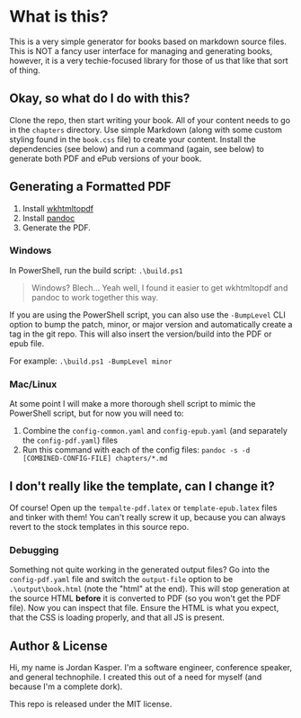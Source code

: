 # What is this?

This is a very simple generator for books based on markdown source files. This is NOT a fancy user interface for managing and generating books, however, it is a very techie-focused library for those of us that like that sort of thing.

## Okay, so what do I do with this?

Clone the repo, then start writing your book. All of your content needs to go in the `chapters` directory. Use simple Markdown (along with some custom styling found in the `book.css` file) to create your content. Install the dependencies (see below) and run a command (again, see below) to generate both PDF and ePub versions of your book.

## Generating a Formatted PDF

1. Install [wkhtmltopdf](https://wkhtmltopdf.org/)
2. Install [pandoc](https://pandoc.org/)
3. Generate the PDF.

### Windows

In PowerShell, run the build script: `.\build.ps1`

> Windows? Blech...
> Yeah well, I found it easier to get wkhtmltopdf and pandoc to work together this way. 

If you are using the PowerShell script, you can also use the `-BumpLevel` CLI option to bump the patch, minor, or major version and automatically create a tag in the git repo. This will also insert the version/build into the PDF or epub file.

For example: `.\build.ps1 -BumpLevel minor`

### Mac/Linux

At some point I will make a more thorough shell script to mimic the PowerShell script, but for now you will need to:

1. Combine the `config-common.yaml` and `config-epub.yaml` (and separately the `config-pdf.yaml`) files
2. Run this command with each of the config files: `pandoc -s -d [COMBINED-CONFIG-FILE] chapters/*.md`

## I don't really like the template, can I change it?

Of course! Open up the `tempalte-pdf.latex` or `template-epub.latex` files and tinker with them! You can't really screw it up, because you can always revert to the stock templates in this source repo.

### Debugging

Something not quite working in the generated output files? Go into the `config-pdf.yaml` file and switch the `output-file` option to be `.\output\book.html` (note the "html" at the end). This will stop generation at the source HTML **before** it is converted to PDF (so you won't get the PDF file). Now you can inspect that file. Ensure the HTML is what you expect, that the CSS is loading properly, and that all JS is present.

## Author & License

Hi, my name is Jordan Kasper. I'm a software engineer, conference speaker, and general technophile. I created this out of a need for myself (and because I'm a complete dork).

This repo is released under the MIT license.
